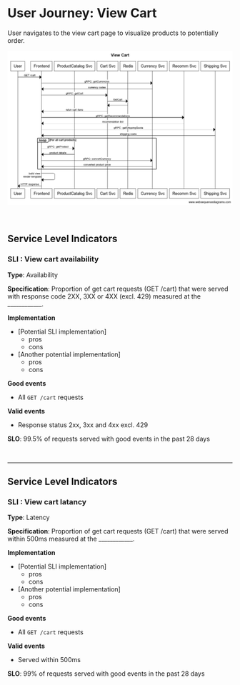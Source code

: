 # User Journey: View Cart

User navigates to the view cart page to visualize products to potentially order.

![diagram](img/view_cart.png "View Cart Sequence")

<br/>

## **Service Level Indicators**

### SLI : View cart availability

**Type**: Availability

**Specification**: Proportion of get cart requests (GET /cart) that were served with response code 2XX, 3XX or 4XX (excl. 429) measured at the ____________.

**Implementation**
* [Potential SLI implementation]
    - pros
    - cons
* [Another potential implementation]
    - pros
    - cons

**Good events**

- All `GET /cart` requests

**Valid events**

- Response status 2xx, 3xx and 4xx excl. 429

**SLO**: 99.5% of requests served with good events in the past 28 days

<br/>

---

## **Service Level Indicators**

### SLI : View cart latancy

**Type**: Latency

**Specification**: Proportion of get cart requests (GET /cart) that were served within 500ms measured at the ____________.

**Implementation**
* [Potential SLI implementation]
    - pros
    - cons
* [Another potential implementation]
    - pros
    - cons

**Good events**

- All `GET /cart` requests

**Valid events**

- Served within 500ms

**SLO**: 99% of requests served with good events in the past 28 days

<br/>

